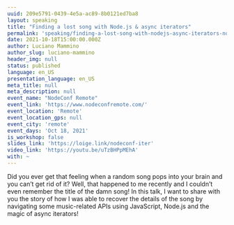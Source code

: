 ```yaml
---
uuid: 209e5791-0439-4e5a-ac89-8b0121ed7ba8
layout: speaking
title: "Finding a lost song with Node.js & async iterators"
permalink: 'speaking/finding-a-lost-song-with-nodejs-async-iterators-nodeconf'
date: 2021-10-18T15:00:00.000Z
author: Luciano Mammino
author_slug: luciano-mammino
header_img: null
status: published
language: en_US
presentation_language: en_US
meta_title: null
meta_description: null
event_name: "NodeConf Remote"
event_link: 'https://www.nodeconfremote.com/'
event_location: 'Remote'
event_location_gps: null
event_city: 'remote'
event_days: 'Oct 18, 2021'
is_workshop: false
slides_link: 'https://loige.link/nodeconf-iter'
video_link: 'https://youtu.be/uTzBHPpMEhA'
with: ~
---
```


Did you ever get that feeling when a random song pops into your brain and you can’t get rid of it? Well, that happened to me recently and I couldn’t even remember the title of the damn song! In this talk, I want to share with you the story of how I was able to recover the details of the song by navigating some music-related APIs using JavaScript, Node.js and the magic of async iterators!
